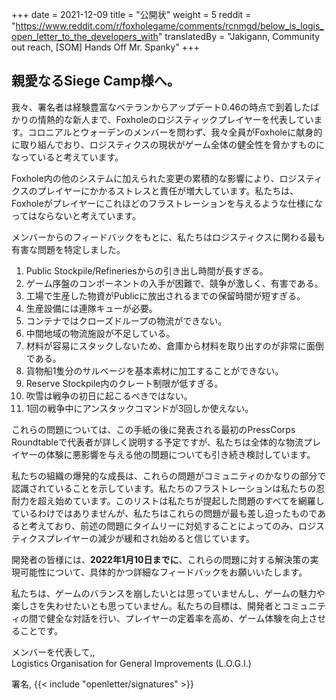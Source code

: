 +++
date = 2021-12-09
title = "公開状"
weight = 5
reddit = "https://www.reddit.com/r/foxholegame/comments/rcnmgd/below_is_logis_open_letter_to_the_developers_with"
translatedBy = "Jakigann, Community out reach, [SOM] Hands Off Mr. Spanky"
+++
## 親愛なるSiege Camp様へ。

我々、署名者は経験豊富なベテランからアップデート0.46の時点で到着したばかりの情熱的な新人まで、Foxholeのロジスティックプレイヤーを代表しています。コロニアルとウォーデンのメンバーを問わず、我々全員がFoxholeに献身的に取り組んでおり、ロジスティクスの現状がゲーム全体の健全性を脅かすものになっていると考えています。

Foxhole内の他のシステムに加えられた変更の累積的な影響により、ロジスティクスのプレイヤーにかかるストレスと責任が増大しています。私たちは、Foxholeがプレイヤーにこれほどのフラストレーションを与えるような仕様になってはならないと考えています。

メンバーからのフィードバックをもとに、私たちはロジスティクスに関わる最も有害な問題を特定しました。

1. Public Stockpile/Refineriesからの引き出し時間が長すぎる。
2. ゲーム序盤のコンポーネントの入手が困難で、競争が激しく、有害である。
3. 工場で生産した物資がPublicに放出されるまでの保留時間が短すぎる。
4. 生産設備には連隊キューが必要。
5. コンテナではクローズドループの物流ができない。
6. 中間地域の物流施設が不足している。
7. 材料が容易にスタックしないため、倉庫から材料を取り出すのが非常に面倒である。
8. 貨物船1隻分のサルベージを基本素材に加工することができない。
9. Reserve Stockpile内のクレート制限が低すぎる。
10. 吹雪は戦争の初日に起こるべきではない。
11. 1回の戦争中にアンスタックコマンドが3回しか使えない。

これらの問題については、この手紙の後に発表される最初のPressCorps Roundtableで代表者が詳しく説明する予定ですが、私たちは全体的な物流プレイヤーの体験に悪影響を与える他の問題についても引き続き検討しています。

私たちの組織の爆発的な成長は、これらの問題がコミュニティのかなりの部分で認識されていることを示しています。私たちのフラストレーションは私たちの忍耐力を超え始めています。このリストは私たちが提起した問題のすべてを網羅しているわけではありませんが、私たちはこれらの問題が最も差し迫ったものであると考えており、前述の問題にタイムリーに対処することによってのみ、ロジスティクスプレイヤーの減少が緩和され始めると信じています。

開発者の皆様には、**2022年1月10日までに**、これらの問題に対する解決策の実現可能性について、具体的かつ詳細なフィードバックをお願いいたします。

私たちは、ゲームのバランスを崩したいとは思っていませんし、ゲームの魅力や楽しさを失わせたいとも思っていません。私たちの目標は、開発者とコミュニティの間で健全な対話を行い、プレイヤーの定着率を高め、ゲーム体験を向上させることです。

メンバーを代表して,,<br>Logistics Organisation for General Improvements (L.O.G.I.)

署名, {{< include "openletter/signatures" >}}